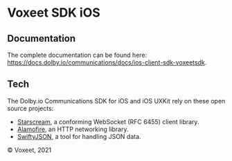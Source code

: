 # Voxeet SDK iOS

## Documentation

The complete documentation can be found here: https://docs.dolby.io/communications/docs/ios-client-sdk-voxeetsdk.

## Tech

The Dolby.io Communications SDK for iOS and iOS UXKit rely on these open source projects:

* [Starscream](https://github.com/daltoniam/Starscream), a conforming WebSocket (RFC 6455) client library.
* [Alamofire](https://github.com/Alamofire/Alamofire), an HTTP networking library.
* [SwiftyJSON](https://github.com/SwiftyJSON/SwiftyJSON), a tool for handling JSON data.

© Voxeet, 2021
